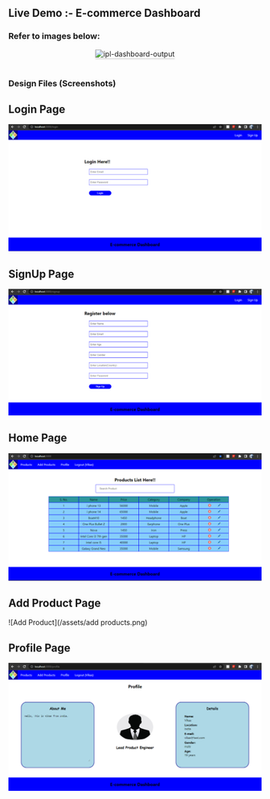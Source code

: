 ## Live Demo :- E-commerce Dashboard

### Refer to images below:

<div style="text-align: center;">
    <img src="/assets/live demo.gif" alt="ipl-dashboard-output" style="max-width:70%;box-shadow:0 2.8px 2.2px rgba(0, 0, 0, 0.12)">
</div>
<br/>

### Design Files (Screenshots)

## Login Page
![Login Page](/assets/login.png)    

## SignUp Page
![Register Page](/assets/register.png)

## Home Page
![Home Page](/assets/products.png)

## Add Product Page
![Add Product](/assets/add products.png)

## Profile Page
![Profile Page](/assets/profile.png)

